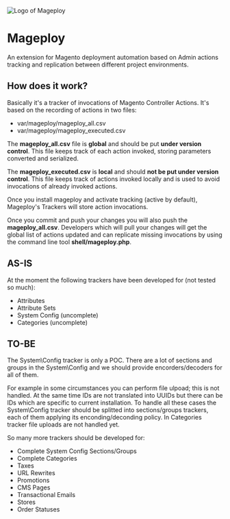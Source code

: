 ![Logo of Mageploy](https://raw.github.com/wiki/pug-more/mageploy/mageploy_128_noborder.png)

Mageploy
========
An extension for Magento deployment automation based on Admin actions tracking and replication between different project environments.

How does it work?
-----------------
Basically it's a tracker of invocations of Magento Controller Actions. It's based on the recording of actions in two files:

* var/mageploy/mageploy_all.csv
* var/mageploy/mageploy_executed.csv

The **mageploy_all.csv** file is **global** and should be put **under version control**. This file keeps track of each action invoked, storing parameters converted and serialized.

The **mageploy_executed.csv** is **local** and should **not be put under version control**. This file keeps track of actions invoked locally and is used to avoid invocations of already invoked actions.

Once you install mageploy and activate tracking (active by default), Mageploy's Trackers will store action invocations.

Once you commit and push your changes you will also push the **mageploy_all.csv**. Developers which will pull your changes will get the global list of actions updated and can replicate missing invocations by using the command line tool **shell/mageploy.php**.

AS-IS
-----
At the moment the following trackers have been developed for (not tested so much):

* Attributes
* Attribute Sets
* System Config (uncomplete)
* Categories (uncomplete)

TO-BE
-----
The System\Config tracker is only a POC. There are a lot of sections and groups in the System\Config and we should provide encorders/decoders for all of them.

For example in some circumstances you can perform file ulpoad; this is not handled. At the same time IDs are not translated into UUIDs but there can be IDs which are specific to current installation. To handle all these cases the System\Config tracker should be splitted into sections/groups trackers, each of them applying its enconding/deconding policy.
In Categories tracker file uploads are not handled yet.

So many more trackers should be developed for:

* Complete System Config Sections/Groups
* Complete Categories
* Taxes
* URL Rewrites
* Promotions
* CMS Pages
* Transactional Emails
* Stores
* Order Statuses
